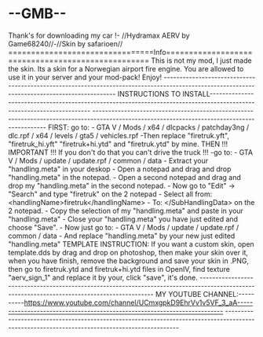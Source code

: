 # --GMB--
Thank's for downloading my car !- //Hydramax AERV by Game68240//-//Skin by safarioen//  ================================Info================================================== This is not my mod, I just made the skin. Its a skin for a Norwegian airport fire engine.  You are allowed to use it in your server and your mod-pack! Enjoy! --------------------------------------------------------------------------------------------------------------------------------------------- INSTRUCTIONS TO INSTALL---------------------------------------------------------------------------------------------------------------------- ---------------------------------------------------------------------------------------------------------------------------------------------  FIRST: go to:        - GTA V / Mods / x64 / dlcpacks / patchday3ng / dlc.rpf / x64 / levels / gta5 / vehicles.rpf     -Then replace "firetruk.yft", "firetruk_hi.yft" "firetruk+hi.ytd" and "firetruk.ytd" by mine.  THEN !!! IMPORTANT !!! If you don't do that you can't drive the truck !!!              -go to:                - GTA V / Mods / update / update.rpf / common / data                   - Extract your "handling.meta" in your deskop                      - Open a notepad and drag and drop "handling.meta" in the notepad.             - Open a second notepad and drag and drop my "handling.meta" in the second notepad.              - Now go to "Edit" -> "Search" and type "firetruk" on the 2 notepad                    - Select all from:                                 &lt;handlingName>firetruk&lt;/handlingName>                    - To:                                 &lt;/SubHandlingData>                       on the 2 notepad.             - Copy the selection of my "handling.meta" and paste in your "handling.meta"                    - Close your "handling.meta" you have just edited and choose "Save".                           - Now just go to:                                       - GTA V / Mods / update / update.rpf / common / data                                  - And replace "handling.meta" by your new just edited "handling.meta"          TEMPLATE INSTRUCTION:                                             If you want a custom skin, open template.dds by drag and drop on photoshop, then make your skin over it,                       when you have finish, remove the background and save your skin in .PNG, then go to firetruk.ytd and firetruk+hi.ytd files in                       OpenIV, find texture "aerv_sign_1" and replace it by your, click "save", it's done.                     --------------------------------------------------------------------------------------------------------------------------------------------- MY YOUTUBE CHANNEL:----------https://www.youtube.com/channel/UCmxgpkD9EhrVv1v5VF_3_aA------------------------------------------------------------------------- ---------------------------------------------------------------------------------------------------------------------------------------------
